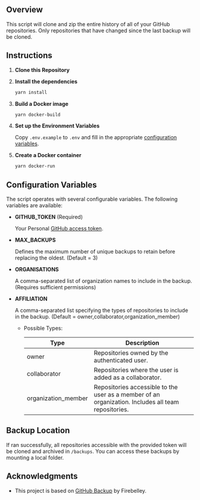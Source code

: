 ## Overview
This script will clone and zip the entire history of all of your GitHub repositories. Only repositories that have changed since the last backup will be cloned.

## Instructions
1. **Clone this Repository**
   
2. **Install the dependencies**
    ```bash
    yarn install
    ```

3. **Build a Docker image**
    ```bash
    yarn docker-build
    ```

4. **Set up the Environment Variables**
   
   Copy `.env.example` to `.env` and fill in the appropriate [configuration variables](#configuration-variables).

5. **Create a Docker container**
    ```bash
    yarn docker-run
    ```
   
## Configuration Variables
The script operates with several configurable variables. The following variables are available:

- **GITHUB_TOKEN** (Required)

  Your Personal [GitHub access token](https://github.com/settings/tokens).

- **MAX_BACKUPS** 
  
  Defines the maximum number of unique backups to retain before replacing the oldest. (Default = 3)

- **ORGANISATIONS**
  
  A comma-separated list of organization names to include in the backup. (Requires sufficient permissions)

- **AFFILIATION**
  
  A comma-separated list specifying the types of repositories to include in the backup. (Default = owner,collaborator,organization_member) 

  - Possible Types:
  
    | Type                | Description                                                                                         |
    | ------------------- | --------------------------------------------------------------------------------------------------- |
    | owner               | Repositories owned by the authenticated user.                                                       |
    | collaborator        | Repositories where the user is added as a collaborator.                                             |
    | organization_member | Repositories accessible to the user as a member of an organization. Includes all team repositories. |

## Backup Location
If ran successfully, all repositories accessible with the provided token will be cloned and archived in `/backups`. You can access these backups by mounting a local folder.

## Acknowledgments
- This project is based on [GitHub Backup](https://github.com/firebelley/github-backup) by Firebelley.